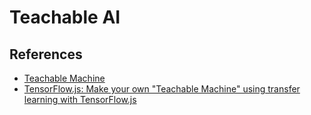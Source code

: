 # Teachable AI

## References

- [Teachable Machine](https://teachablemachine.withgoogle.com/)
- [TensorFlow.js: Make your own "Teachable Machine" using transfer learning with TensorFlow.js](https://codelabs.developers.google.com/tensorflowjs-transfer-learning-teachable-machine#15)